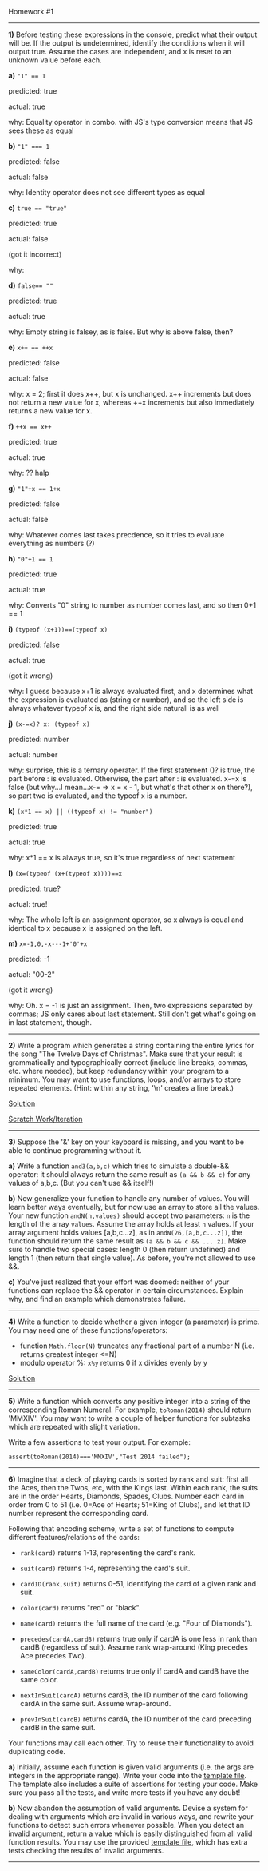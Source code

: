 Homework #1

---

**1)**
Before testing these expressions in the console, predict what their output will be.  If the output is undetermined, identify the conditions when it will output true.  Assume the cases are independent, and x is reset to an unknown value before each.


**a)** `"1" == 1`

predicted: true

actual: true

why:
Equality operator in combo. with JS's type conversion means that JS sees these as equal

**b)** `"1" === 1`

predicted: false

actual: false

why:
Identity operator does not see different types as equal

**c)** `true == "true"`

predicted: true

actual: false

(got it incorrect)

why:


**d)** `false== ""`

predicted: true

actual: true

why:
Empty string is falsey, as is false. But why is above false, then?

**e)** `x++ == ++x`

predicted: false

actual: false

why:
x = 2;
first it does x++, but x is unchanged. x++ increments but does not return a new value for x, whereas ++x increments but also immediately returns a new value for x.

**f)** `++x == x++`

predicted: true

actual: true

why: ?? halp

**g)** `"1"+x == 1+x`

predicted: false

actual: false

why:
Whatever comes last takes precdence, so it tries to evaluate everything as numbers (?)

**h)** `"0"+1 == 1`

predicted: true

actual: true

why:
Converts "0" string to number as number comes last, and so then 0+1 == 1

**i)** `(typeof (x+1))==(typeof x)`

predicted: false

actual: true

(got it wrong)

why:
I guess because x+1 is always evaluated first, and x determines what the expression is evaluated as (string or number), and so the left side is always whatever typeof x is, and the right side naturall is as well

**j)** `(x-=x)? x: (typeof x)`

predicted: number

actual: number

why:
surprise, this is a ternary operater. If the first statement ()? is true, the part before : is evaluated. Otherwise, the part after : is evaluated. x-=x is false (but why...I mean...x-= => x = x - 1, but what's that other x on there?), so part two is evaluated, and the typeof x is a number.

**k)** `(x*1 == x) || ((typeof x) != "number")`

predicted: true

actual: true

why:
x*1 == x is always true, so it's true regardless of next statement

**l)** `(x=(typeof (x+(typeof x))))==x`

predicted: true?

actual: true!

why:
The whole left is an assignment operator, so x always is equal and identical to x because x is assigned on the left.

**m)** `x=-1,0,-x---1+'0'+x`

predicted: -1

actual: "00-2"

(got it wrong)

why:
Oh. x = -1 is just an assignment. Then, two expressions separated by commas; JS only cares about last statement. Still don't get what's going on in last statement, though.

---

**2)**
Write a program which generates a string containing the entire lyrics for the song "The Twelve Days of Christmas".  Make sure that your result is grammatically and typographically correct (include line breaks, commas, etc. where needed), but keep redundancy within your program to a minimum.
You may want to use functions, loops, and/or arrays to store repeated elements.
(Hint: within any string, '\n' creates a line break.)

[Solution](homework1-prob2.js)

[Scratch Work/Iteration](homework1-prob2-scratch.js)

---

**3)**
Suppose the '&' key on your keyboard is missing, and you want to be able to continue programming without it.

**a)**
Write a function `and3(a,b,c)` which tries to simulate a double-&& operator: it should always return the same result as `(a && b && c)` for any values of a,b,c.  (But you can't use && itself!)

**b)**
Now generalize your function to handle any number of values.  You will learn better ways eventually, but for now use an array to store all the values.
Your new function `andN(n,values)` should accept two parameters: `n` is the length of the array `values`.  Assume the array holds at least `n` values.
If your array argument holds values [a,b,c...z], as in
`andN(26,[a,b,c...z])`, the function should return the same result as `(a && b && c && ... z)`.
Make sure to handle two special cases: length 0 (then return undefined) and length 1 (then return that single value).
As before, you're not allowed to use &&.

**c)**
You've just realized that your effort was doomed: neither of your functions can replace the && operator in certain circumstances.  Explain why, and find an example which demonstrates failure.

---

**4)**
Write a function to decide whether a given integer (a parameter) is prime. You may need one of these functions/operators:

* function `Math.floor(N)` truncates any fractional part of a number N (i.e. returns greatest integer <=N)
* modulo operator %: `x%y` returns 0 if x divides evenly by y

[Solution](homework1-prob4.js)

---

**5)**
Write a function which converts any positive integer into a string of the corresponding Roman Numeral.  For example, `toRoman(2014)` should return 'MMXIV'.  You may want to write a couple of helper functions for subtasks which are repeated with slight variation.

Write a few assertions to test your output.
For example:
```
assert(toRoman(2014)==='MMXIV',"Test 2014 failed");
```

---

**6)**
Imagine that a deck of playing cards is sorted by rank and suit: first all the Aces, then the Twos, etc, with the Kings last. Within each rank, the suits are in the order Hearts, Diamonds, Spades, Clubs. Number each card in order from 0 to 51 (i.e. 0=Ace of Hearts; 51=King of Clubs), and let that ID number represent the corresponding card.

Following that encoding scheme, write a set of functions to compute different features/relations of the cards:

* `rank(card)` returns 1-13, representing the card's rank.

* `suit(card)` returns 1-4, representing the card's suit.

* `cardID(rank,suit)` returns 0-51, identifying the card of a given rank and suit.

* `color(card)` returns "red" or "black".

* `name(card)` returns the full name of the card (e.g. "Four of Diamonds").

* `precedes(cardA,cardB)` returns true only if cardA is one less in rank than cardB (regardless of suit). Assume rank wrap-around (King precedes Ace precedes Two).

* `sameColor(cardA,cardB)` returns true only if cardA and cardB have the same color.

* `nextInSuit(cardA)` returns cardB, the ID number of the card following cardA in the same suit. Assume wrap-around.

* `prevInSuit(cardB)` returns cardA, the ID number of the card preceding cardB in the same suit. 

Your functions may call each other. Try to reuse their functionality to avoid duplicating code.

**a)**
Initially, assume each function is given valid arguments (i.e. the args are integers in the appropriate range).  Write your code into the [template file](template1a-cards.js).  The template also includes a suite of assertions for testing your code.  Make sure you pass all the tests, and write more tests if you have any doubt!

**b)**
Now abandon the assumption of valid arguments.  Devise a system for dealing with arguments which are invalid in various ways, and rewrite your functions to detect such errors whenever possible.  When you detect an invalid argument, return a value which is easily distinguished from all valid function results.
You may use the provided [template file](template1b-cardsVerify.js), which has extra tests checking the results of invalid arguments.

---

